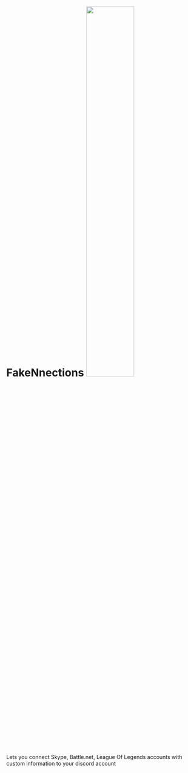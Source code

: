 # FakeNnections <img src="https://img.shields.io/badge/LICENSE-MIT-brightgreen?style=for-the-badge" width="50%">
Lets you connect Skype, Battle.net, League Of Legends accounts with custom information to your discord account

